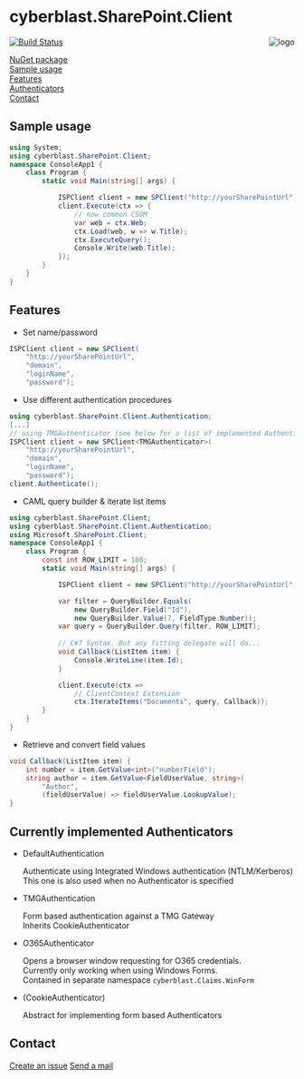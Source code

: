 ﻿# cyberblast.SharePoint.Client

<a href="https://github.com/cyberblast" border="0"><img align="right" title="logo" src="https://avatars2.githubusercontent.com/u/33760031?s=64"></a>

[![Build Status](https://travis-ci.org/cyberblast/SharePoint.Client.svg?branch=master)](https://travis-ci.org/cyberblast/SharePoint.Client)

[NuGet package](https://www.nuget.org/packages/cyberblast.SharePoint.Client)  
[Sample usage](#sample-usage)  
[Features](#features)  
[Authenticators](#currently-implemented-authenticators)  
[Contact](#contact)  

## Sample usage

```C#
using System;
using cyberblast.SharePoint.Client;
namespace ConsoleApp1 {
    class Program {
        static void Main(string[] args) {

            ISPClient client = new SPClient("http://yourSharePointUrl");
            client.Execute(ctx => {
                // now common CSOM
                var web = ctx.Web;
                ctx.Load(web, w => w.Title);
                ctx.ExecuteQuery();
                Console.Write(web.Title);
            });
        }
    }
}
```

## Features

* Set name/password 
```C#
ISPClient client = new SPClient(
    "http://yourSharePointUrl", 
    "domain", 
    "loginName", 
    "password");
```

* Use different authentication procedures
```C#
using cyberblast.SharePoint.Client.Authentication;
[...]
// using TMGAuthenticator (see below for a list of implemented Authenticators)
ISPClient client = new SPClient<TMGAuthenticator>(
    "http://yourSharePointUrl", 
    "domain", 
    "loginName", 
    "password");
client.Authenticate();
```

* CAML query builder & iterate list items
```C#
using cyberblast.SharePoint.Client;
using cyberblast.SharePoint.Client.Authentication;
using Microsoft.SharePoint.Client;
namespace ConsoleApp1 {
    class Program {
        const int ROW_LIMIT = 100;
        static void Main(string[] args) {

            ISPClient client = new SPClient("http://yourSharePointUrl");

            var filter = QueryBuilder.Equals(
                new QueryBuilder.Field("Id"),
                new QueryBuilder.Value(7, FieldType.Number));
            var query = QueryBuilder.Query(filter, ROW_LIMIT);
			
            // C#7 Syntax. But any fitting delegate will do...
            void Callback(ListItem item) { 
                Console.WriteLine(item.Id);
            }

            client.Execute(ctx => 
                // ClientContext Extension
                ctx.IterateItems("Documents", query, Callback));
        }
    }
}
```

* Retrieve and convert field values
```C#
void Callback(ListItem item) {
    int number = item.GetValue<int>("numberField");
    string author = item.GetValue<FieldUserValue, string>(
        "Author", 
        (fieldUserValue) => fieldUserValue.LookupValue);
}
```

## Currently implemented Authenticators

* DefaultAuthentication

  Authenticate using Integrated Windows authentication (NTLM/Kerberos)  
  This one is also used when no Authenticator is specified
  
* TMGAuthentication

  Form based authentication against a TMG Gateway  
  Inherits CookieAuthenticator
  
* O365Authenticator

  Opens a browser window requesting for O365 credentials.  
  Currently only working when using Windows Forms.  
  Contained in separate namespace `cyberblast.Claims.WinForm` 

* (CookieAuthenticator)
  
  Abstract for implementing form based Authenticators

## Contact

[Create an issue](https://github.com/cyberblast/SharePoint.Client/issues)
[Send a mail](mailto://git@cyberblast.org)
